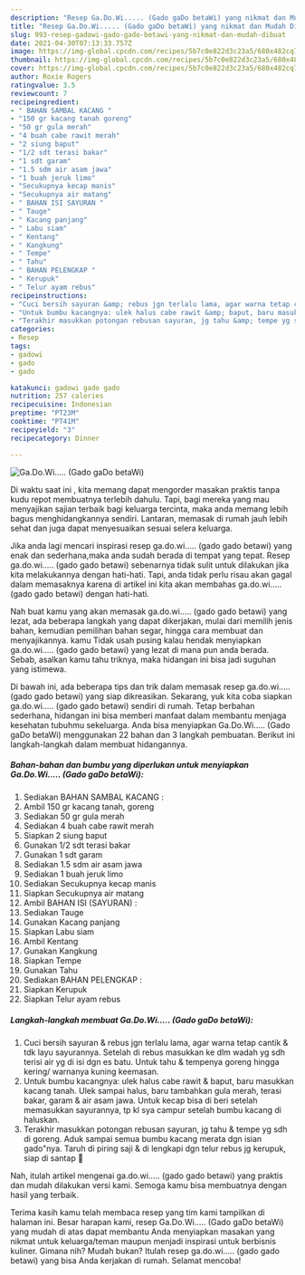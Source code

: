 ```yaml
---
description: "Resep Ga.Do.Wi..... (Gado gaDo betaWi) yang nikmat dan Mudah Dibuat"
title: "Resep Ga.Do.Wi..... (Gado gaDo betaWi) yang nikmat dan Mudah Dibuat"
slug: 993-resep-gadowi-gado-gado-betawi-yang-nikmat-dan-mudah-dibuat
date: 2021-04-30T07:13:33.757Z
image: https://img-global.cpcdn.com/recipes/5b7c0e822d3c23a5/680x482cq70/gadowi-gado-gado-betawi-foto-resep-utama.jpg
thumbnail: https://img-global.cpcdn.com/recipes/5b7c0e822d3c23a5/680x482cq70/gadowi-gado-gado-betawi-foto-resep-utama.jpg
cover: https://img-global.cpcdn.com/recipes/5b7c0e822d3c23a5/680x482cq70/gadowi-gado-gado-betawi-foto-resep-utama.jpg
author: Roxie Rogers
ratingvalue: 3.5
reviewcount: 7
recipeingredient:
- " BAHAN SAMBAL KACANG "
- "150 gr kacang tanah goreng"
- "50 gr gula merah"
- "4 buah cabe rawit merah"
- "2 siung baput"
- "1/2 sdt terasi bakar"
- "1 sdt garam"
- "1.5 sdm air asam jawa"
- "1 buah jeruk limo"
- "Secukupnya kecap manis"
- "Secukupnya air matang"
- " BAHAN ISI SAYURAN "
- " Tauge"
- " Kacang panjang"
- " Labu siam"
- " Kentang"
- " Kangkung"
- " Tempe"
- " Tahu"
- " BAHAN PELENGKAP "
- " Kerupuk"
- " Telur ayam rebus"
recipeinstructions:
- "Cuci bersih sayuran &amp; rebus jgn terlalu lama, agar warna tetap cantik &amp; tdk layu sayurannya. Setelah di rebus masukkan ke dlm wadah yg sdh terisi air yg di isi dgn es batu. Untuk tahu &amp; tempenya goreng hingga kering/ warnanya kuning keemasan."
- "Untuk bumbu kacangnya: ulek halus cabe rawit &amp; baput, baru masukkan kacang tanah. Ulek sampai halus, baru tambahkan gula merah, terasi bakar, garam &amp; air asam jawa. Untuk kecap bisa di beri setelah memasukkan sayurannya, tp kl sya campur setelah bumbu kacang di haluskan."
- "Terakhir masukkan potongan rebusan sayuran, jg tahu &amp; tempe yg sdh di goreng. Aduk sampai semua bumbu kacang merata dgn isian gado&#34;nya. Taruh di piring saji &amp; di lengkapi dgn telur rebus jg kerupuk, siap di santap 🤤"
categories:
- Resep
tags:
- gadowi
- gado
- gado

katakunci: gadowi gado gado 
nutrition: 257 calories
recipecuisine: Indonesian
preptime: "PT23M"
cooktime: "PT41M"
recipeyield: "3"
recipecategory: Dinner

---
```



![Ga.Do.Wi..... (Gado gaDo betaWi)](https://img-global.cpcdn.com/recipes/5b7c0e822d3c23a5/680x482cq70/gadowi-gado-gado-betawi-foto-resep-utama.jpg)

Di waktu  saat ini , kita memang dapat mengorder masakan praktis tanpa kudu repot membuatnya terlebih dahulu. Tapi, bagi mereka yang mau menyajikan sajian terbaik bagi keluarga tercinta, maka anda memang lebih bagus menghidangkannya sendiri. Lantaran, memasak di rumah jauh lebih sehat dan juga dapat menyesuaikan sesuai selera keluarga.

Jika anda lagi mencari inspirasi resep ga.do.wi..... (gado gado betawi) yang enak dan sederhana,maka anda sudah berada di tempat yang tepat. Resep ga.do.wi..... (gado gado betawi)  sebenarnya tidak sulit untuk dilakukan jika kita melakukannya dengan hati-hati. Tapi, anda tidak perlu risau akan gagal dalam memasaknya 
karena di artikel ini kita akan membahas ga.do.wi..... (gado gado betawi) dengan hati-hati.  



Nah buat kamu yang akan memasak ga.do.wi..... (gado gado betawi) yang lezat, ada beberapa langkah yang dapat dikerjakan, mulai dari memilih jenis bahan, kemudian pemilihan bahan segar, hingga cara membuat dan menyajikannya. kamu Tidak usah pusing kalau hendak menyiapkan ga.do.wi..... (gado gado betawi) yang lezat di mana pun anda berada. Sebab, asalkan kamu  tahu triknya, maka hidangan ini bisa jadi suguhan yang istimewa.

Di bawah ini, ada beberapa tips dan trik dalam memasak resep ga.do.wi..... (gado gado betawi) yang siap dikreasikan. Sekarang, yuk kita coba siapkan ga.do.wi..... (gado gado betawi) sendiri di rumah. Tetap berbahan sederhana, hidangan ini bisa memberi manfaat dalam membantu menjaga kesehatan tubuhmu sekeluarga. Anda bisa menyiapkan Ga.Do.Wi..... (Gado gaDo betaWi) menggunakan 22 bahan dan 3 langkah pembuatan. Berikut ini langkah-langkah dalam membuat hidangannya.

<!--inarticleads1-->

##### Bahan-bahan dan bumbu yang diperlukan untuk menyiapkan Ga.Do.Wi..... (Gado gaDo betaWi):

1. Sediakan  BAHAN SAMBAL KACANG :
1. Ambil 150 gr kacang tanah, goreng
1. Sediakan 50 gr gula merah
1. Sediakan 4 buah cabe rawit merah
1. Siapkan 2 siung baput
1. Gunakan 1/2 sdt terasi bakar
1. Gunakan 1 sdt garam
1. Sediakan 1.5 sdm air asam jawa
1. Sediakan 1 buah jeruk limo
1. Sediakan Secukupnya kecap manis
1. Siapkan Secukupnya air matang
1. Ambil  BAHAN ISI (SAYURAN) :
1. Sediakan  Tauge
1. Gunakan  Kacang panjang
1. Siapkan  Labu siam
1. Ambil  Kentang
1. Gunakan  Kangkung
1. Siapkan  Tempe
1. Gunakan  Tahu
1. Sediakan  BAHAN PELENGKAP :
1. Siapkan  Kerupuk
1. Siapkan  Telur ayam rebus




<!--inarticleads2-->

##### Langkah-langkah membuat Ga.Do.Wi..... (Gado gaDo betaWi):

1. Cuci bersih sayuran &amp; rebus jgn terlalu lama, agar warna tetap cantik &amp; tdk layu sayurannya. Setelah di rebus masukkan ke dlm wadah yg sdh terisi air yg di isi dgn es batu. Untuk tahu &amp; tempenya goreng hingga kering/ warnanya kuning keemasan.
1. Untuk bumbu kacangnya: ulek halus cabe rawit &amp; baput, baru masukkan kacang tanah. Ulek sampai halus, baru tambahkan gula merah, terasi bakar, garam &amp; air asam jawa. Untuk kecap bisa di beri setelah memasukkan sayurannya, tp kl sya campur setelah bumbu kacang di haluskan.
1. Terakhir masukkan potongan rebusan sayuran, jg tahu &amp; tempe yg sdh di goreng. Aduk sampai semua bumbu kacang merata dgn isian gado&#34;nya. Taruh di piring saji &amp; di lengkapi dgn telur rebus jg kerupuk, siap di santap 🤤




Nah, itulah artikel mengenai  ga.do.wi..... (gado gado betawi)  yang praktis dan mudah dilakukan versi kami. Semoga kamu bisa membuatnya dengan hasil yang terbaik. 

Terima kasih kamu telah membaca resep yang tim kami tampilkan di halaman ini. Besar harapan kami, resep  Ga.Do.Wi..... (Gado gaDo betaWi) yang mudah di atas dapat membantu Anda menyiapkan masakan yang nikmat untuk keluarga/teman maupun menjadi inspirasi untuk berbisnis kuliner. Gimana nih? Mudah bukan? Itulah resep ga.do.wi..... (gado gado betawi) yang bisa Anda kerjakan di rumah. Selamat mencoba!

